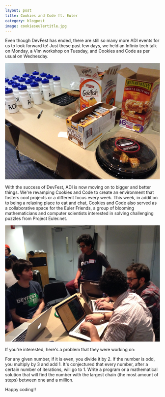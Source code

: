 ```yaml
---
layout: post
title: Cookies and Code ft. Euler
category: blogpost
image: cookieseulertitle.jpg
---
```

Even though DevFest has ended, there are still so many more ADI events for us to look forward to! Just these past few days, we held an Infinio tech talk on Monday, a Vim workshop on Tuesday, and Cookies and Code as per usual on Wednesday. 

![cookies and code](/img/cookieseuler1.JPG)

With the success of DevFest, ADI is now moving on to bigger and better things. We're revamping Cookies and Code to create an environment that fosters cool projects or a different focus every week. This week, in addition to being a relaxing place to eat and chat, Cookies and Code also served as a collaborative space for the Euler Friends, a group of blooming mathematicians and computer scientists interested in solving challenging puzzles from Project Euler.net. 

![euler friends](/img/cookieseuler2.JPG)

If you're interested, here's a problem that they were working on: 

For any given number, if it is even, you divide it by 2. If the number is odd, you multiply by 3 and add 1. It's conjectured that every number, after a certain number of iterations, will go to 1. Write a program or a mathematical solution that will find the number with the largest chain (the most amount of steps) between one and a million.

Happy coding!! 
